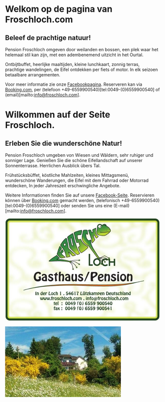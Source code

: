 # Welkom op de pagina van Froschloch.com

## Beleef de prachtige natuur!
Pension Froschloch omgeven door weilanden en bossen, een plek waar het helemaal stil kan zijn, met een adembenemend uitzicht in het Ourtal.

Ontbijtbuffet, heerlijke maaltijden, kleine lunchkaart, zonnig terras, prachtige wandelingen, de Eifel ontdekken per fiets of motor.
In elk seizoen betaalbare arrangementen.
 
Voor meer informatie zie onze [Facebookpagina](https://nl-nl.facebook.com/Froschloch-510065422343273/). 
Reserveren kan via [Booking.com](http://www.booking.com/hotel/de/pension-froschloch.html?aid=330843;lang=nl), 
per (telefoon +49-6559900540)[tel:0049-(0)6559900540]
of (email)[mailto:info@froschloch.com].


# Wilkommen auf der Seite Froschloch.

## Erleben Sie die wunderschöne Natur!
Pension Froschloch umgeben von Wiesen und Wäldern, sehr ruhiger und sonniger Lage.
Genießen Sie die schöne Eifellandschaft auf unserer Sonnenterrasse.
Herrlichen Ausblick übers Tal.

Frühstücksbüffet, köstliche Mahlzeiten, kleines Mittagsmenü, wunderschöne Wanderungen, die Eifel mit dem Fahrrad oder Motorrad entdecken, In jeder Jahreszeit erschwingliche Angebote.

Weitere Informationen finden Sie auf unsere [Facebook-Seite](https://de-de.facebook.com/Froschloch-510065422343273/).
Reservieren können über [Booking.com](http://www.booking.com/hotel/de/pension-froschloch.html?aid=330843;lang=de) gemacht werden, (telefonisch +49-6559900540)[tel:0049-(0)6559900540] 
oder senden Sie uns eine (E-mail)[mailto:info@froschloch.com].

![Card](/assets/img/card.jpg)

![Card](/assets/img/nature.jpg)